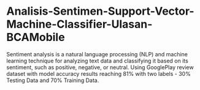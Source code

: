 # Analisis-Sentimen-Support-Vector-Machine-Classifier-Ulasan-BCAMobile
Sentiment analysis is a natural language processing (NLP) and machine learning technique for analyzing text data and classifying it based on its sentiment, such as positive, negative, or neutral. Using GooglePlay review dataset with model accuracy results reaching 81% with two labels - 30% Testing Data and 70% Training Data.
